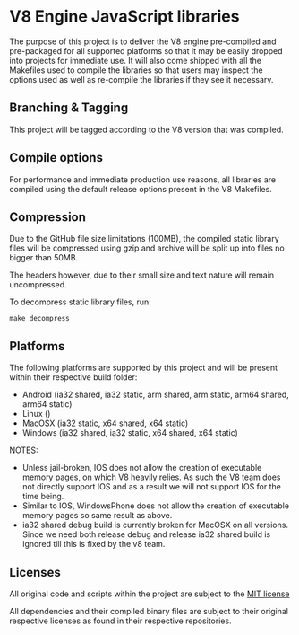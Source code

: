 V8 Engine JavaScript libraries
==============================
The purpose of this project is to deliver the V8 engine pre-compiled and pre-packaged for all supported platforms so
that it may be easily dropped into projects for immediate use. It will also come shipped with all the Makefiles used to
compile the libraries so that users may inspect the options used as well as re-compile the libraries if they see it
necessary.

Branching & Tagging
---------------
This project will be tagged according to the V8 version that was compiled.

Compile options
---------------
For performance and immediate production use reasons, all libraries are compiled using the default release options
present in the V8 Makefiles.

Compression
-----------
Due to the GitHub file size limitations (100MB), the compiled static library files will be compressed using gzip and
archive will be split up into files no bigger than 50MB.

The headers however, due to their small size and text nature will remain uncompressed.

To decompress static library files, run:
```
make decompress
```

Platforms
---------
The following platforms are supported by this project and will be present within their respective build folder:
 * Android (ia32 shared, ia32 static, arm shared, arm static, arm64 shared, arm64 static)
 * Linux ()
 * MacOSX (ia32 static, x64 shared, x64 static)
 * Windows (ia32 shared, ia32 static, x64 shared, x64 static)

NOTES:
 * Unless jail-broken, IOS does not allow the creation of executable memory pages, on which V8 heavily relies. As such
   the V8 team does not directly support IOS and as a result we will not support IOS for the time being.
 * Similar to IOS, WindowsPhone does not allow the creation of executable memory pages so same result as above.
 * ia32 shared debug build is currently broken for MacOSX on all versions. Since we need both release debug and release
   ia32 shared build is ignored till this is fixed by the v8 team.

Licenses
--------
All original code and scripts within the project are subject to the [MIT license](LICENSE)

All dependencies and their compiled binary files are subject to their original respective licenses as found in their
respective repositories.
